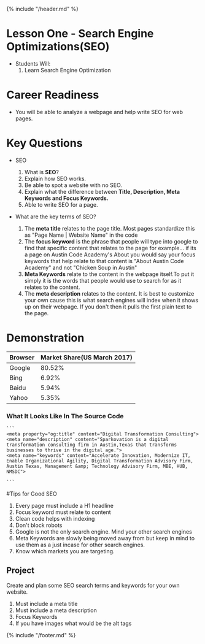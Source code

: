 {% include "/header.md" %}

# Lesson One - Search Engine Optimizations(SEO)

* Students Will:
    1. Learn Search Engine Optimization

# Career Readiness
* You will be able to analyze a webpage and help write SEO for web pages.

# Key Questions

* SEO
    1. What is **SEO**? 
    2. Explain how SEO works.
    3. Be able to spot a website with no SEO.
    4. Explain what the difference between **Title, Description, Meta Keywords and Focus Keywords.**
    5. Able to write SEO for a page. 


* What are the key terms of SEO?
    1. The **meta title** relates to the page title. Most pages standardize this as "Page Name | Website Name" in the code
    2. The **focus keyword** is the phrase that people will type into google to find that specific content that relates to the page for example... if its a page on Austin Code Academy's About you would say your focus keywords that help relate to that content is "About Austin Code Academy" and not "Chicken Soup in Austin"
    3. **Meta Keywords** relate to the content in the webpage itself.To put it simply it is the words that people would use to search for as it relates to the content.
    4. The **meta description** relates to the content. It is best to customize your own cause this is what search engines will index when it shows up on their webpage. If you don't then it pulls the first plain text to the page.

# Demonstration
Browser | Market Share(US March 2017)
------------ | -------------
Google | 80.52%
Bing | 6.92%
Baidu | 5.94%
Yahoo | 5.35%

### What It Looks Like In The Source Code
    ```
    <meta property="og:title" content="Digital Transformation Consulting">
    <meta name="description" content="Sparkovation is a digital transformation consulting firm in Austin,Texas that transforms businesses to thrive in the digital age.">
    <meta name="keywords" content="Accelerate Innovation, Modernize IT, Enable Organizational Agility, Digital Transformation Advisory Firm, Austin Texas, Management &amp; Technology Advisory Firm, MBE, HUB, NMSDC">

    ```

#Tips for Good SEO
1. Every page must include a H1 headline
2. Focus keyword must relate to content
3. Clean code helps with indexing
4. Don't block robots
5. Google is not the only search engine. Mind your other search engines
6. Meta Keywords are slowly being moved away from but keep in mind to use them as a just incase for other search engines.
7. Know which markets you are targeting.

## Project
Create and plan some SEO search terms and keywords for your own website.
1. Must include a meta title
2. Must include a meta description
3. Focus Keywords
4. If you have images what would be the alt tags




{% include "/footer.md" %}
